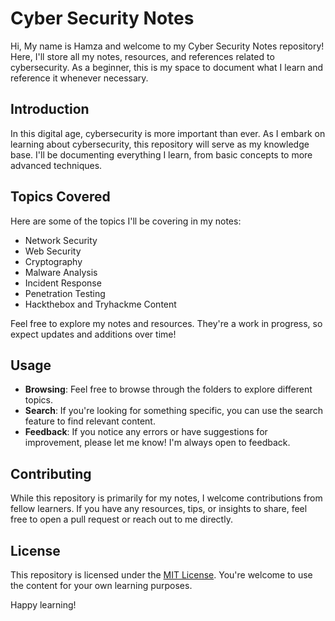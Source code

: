 # Cyber Security Notes

Hi, My name is Hamza and welcome to my Cyber Security Notes repository! Here, I'll store all my notes, resources, and references related to cybersecurity. As a beginner, this is my space to document what I learn and reference it whenever necessary.

## Introduction

In this digital age, cybersecurity is more important than ever. As I embark on learning about cybersecurity, this repository will serve as my knowledge base. I'll be documenting everything I learn, from basic concepts to more advanced techniques.

## Topics Covered

Here are some of the topics I'll be covering in my notes:

- Network Security
- Web Security
- Cryptography
- Malware Analysis
- Incident Response
- Penetration Testing
- Hackthebox and Tryhackme Content

Feel free to explore my notes and resources. They're a work in progress, so expect updates and additions over time!

## Usage

- **Browsing**: Feel free to browse through the folders to explore different topics.
- **Search**: If you're looking for something specific, you can use the search feature to find relevant content.
- **Feedback**: If you notice any errors or have suggestions for improvement, please let me know! I'm always open to feedback.

## Contributing

While this repository is primarily for my notes, I welcome contributions from fellow learners. If you have any resources, tips, or insights to share, feel free to open a pull request or reach out to me directly.

## License

This repository is licensed under the [MIT License](LICENSE). You're welcome to use the content for your own learning purposes.

Happy learning!
